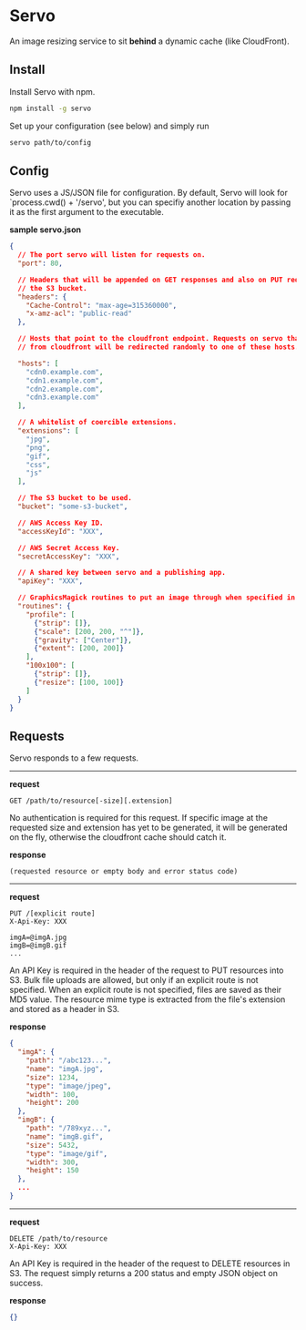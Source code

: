 # Servo

An image resizing service to sit **behind** a dynamic cache (like CloudFront).

## Install

Install Servo with npm.

```bash
npm install -g servo
```

Set up your configuration (see below) and simply run

```bash
servo path/to/config
```

## Config

Servo uses a JS/JSON file for configuration. By default, Servo will look for
`process.cwd() + '/servo', but you can specifiy another location by passing
it as the first argument to the executable.

**sample servo.json**
```json
{
  // The port servo will listen for requests on.
  "port": 80,

  // Headers that will be appended on GET responses and also on PUT requests to
  // the S3 bucket.
  "headers": {
    "Cache-Control": "max-age=315360000",
    "x-amz-acl": "public-read"
  },

  // Hosts that point to the cloudfront endpoint. Requests on servo that are not
  // from cloudfront will be redirected randomly to one of these hosts.

  "hosts": [
    "cdn0.example.com",
    "cdn1.example.com",
    "cdn2.example.com",
    "cdn3.example.com"
  ],

  // A whitelist of coercible extensions.
  "extensions": [
    "jpg",
    "png",
    "gif",
    "css",
    "js"
  ],

  // The S3 bucket to be used.
  "bucket": "some-s3-bucket",

  // AWS Access Key ID.
  "accessKeyId": "XXX",

  // AWS Secret Access Key.
  "secretAccessKey": "XXX",

  // A shared key between servo and a publishing app.
  "apiKey": "XXX",

  // GraphicsMagick routines to put an image through when specified in the URL.
  "routines": {
    "profile": [
      {"strip": []},
      {"scale": [200, 200, "^"]},
      {"gravity": ["Center"]},
      {"extent": [200, 200]}
    ],
    "100x100": [
      {"strip": []},
      {"resize": [100, 100]}
    ]
  }
}
```

## Requests

Servo responds to a few requests.

---

**request**
```
GET /path/to/resource[-size][.extension]
```

No authentication is required for this request. If specific image at the
requested size and extension has yet to be generated, it will be generated on
the fly, otherwise the cloudfront cache should catch it.

**response**
```
(requested resource or empty body and error status code)
```

---

**request**
```
PUT /[explicit route]
X-Api-Key: XXX

imgA=@imgA.jpg
imgB=@imgB.gif
...
```

An API Key is required in the header of the request to PUT resources into S3.
Bulk file uploads are allowed, but only if an explicit route is not specified.
When an explicit route is not specified, files are saved as their MD5 value. The
resource mime type is extracted from the file's extension and stored as a header
in S3.

**response**
```json
{
  "imgA": {
    "path": "/abc123...",
    "name": "imgA.jpg",
    "size": 1234,
    "type": "image/jpeg",
    "width": 100,
    "height": 200
  },
  "imgB": {
    "path": "/789xyz...",
    "name": "imgB.gif",
    "size": 5432,
    "type": "image/gif",
    "width": 300,
    "height": 150
  },
  ...
}
```

---

**request**
```
DELETE /path/to/resource
X-Api-Key: XXX
```

An API Key is required in the header of the request to DELETE resources in S3. The request simply returns a 200 status and empty JSON object on success.

**response**
```json
{}
```
